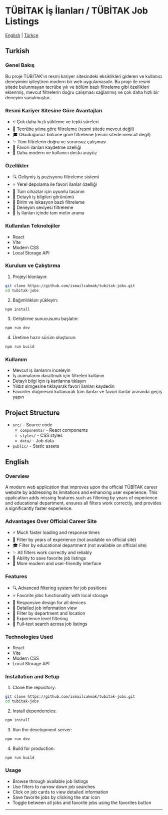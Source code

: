 # TÜBİTAK İş İlanları / TÜBİTAK Job Listings

[English](#english) | [Türkçe](#turkish)

## Turkish

### Genel Bakış
Bu proje TÜBİTAK'ın resmi kariyer sitesindeki eksiklikleri gideren ve kullanıcı deneyimini iyileştiren modern bir web uygulamasıdır. Bu proje ile resmi sitede bulunmayan tecrübe yılı ve bölüm bazlı filtreleme gibi özellikleri eklenmiş, mevcut filtrelerin doğru çalışması sağlanmış ve çok daha hızlı bir deneyim sunulmuştur.

### Resmi Kariyer Sitesine Göre Avantajları
- ⚡ Çok daha hızlı yükleme ve tepki süreleri
- 🎯 Tecrübe yılına göre filtreleme (resmi sitede mevcut değil)
- 🎓 Okuduğunuz bölüme göre filtreleme (resmi sitede mevcut değil)
- ✨ Tüm filtrelerin doğru ve sorunsuz çalışması
- 💾 Favori ilanları kaydetme özelliği
- 📱 Daha modern ve kullanıcı dostu arayüz

### Özellikler
- 🔍 Gelişmiş iş pozisyonu filtreleme sistemi
- ⭐ Yerel depolama ile favori ilanlar özelliği
- 📱 Tüm cihazlar için uyumlu tasarım
- 🎯 Detaylı iş bilgileri görünümü
- 🏢 Birim ve lokasyon bazlı filtreleme
- 💼 Deneyim seviyesi filtreleme
- 🔎 İş ilanları içinde tam metin arama

### Kullanılan Teknolojiler
- React
- Vite
- Modern CSS
- Local Storage API

### Kurulum ve Çalıştırma
1. Projeyi klonlayın:
```bash
git clone https://github.com/ismailcakmak/tubitak-jobs.git
cd tubitak-jobs
```

2. Bağımlılıkları yükleyin:
```bash
npm install
```

3. Geliştirme sunucusunu başlatın:
```bash
npm run dev
```

4. Üretime hazır sürüm oluşturun:
```bash
npm run build
```

### Kullanım
- Mevcut iş ilanlarını inceleyin
- İş aramalarını daraltmak için filtreleri kullanın
- Detaylı bilgi için iş kartlarına tıklayın
- Yıldız simgesine tıklayarak favori ilanları kaydedin
- Favoriler düğmesini kullanarak tüm ilanlar ve favori ilanlar arasında geçiş yapın

## Project Structure

- `src/` - Source code
  - `components/` - React components
  - `styles/` - CSS styles
  - `data/` - Job data
- `public/` - Static assets

## English

### Overview
A modern web application that improves upon the official TÜBİTAK career website by addressing its limitations and enhancing user experience. This application adds missing features such as filtering by years of experience and educational department, ensures all filters work correctly, and provides a significantly faster experience.

### Advantages Over Official Career Site
- ⚡ Much faster loading and response times
- 🎯 Filter by years of experience (not available on official site)
- 🎓 Filter by educational department (not available on official site)
- ✨ All filters work correctly and reliably
- 💾 Ability to save favorite job listings
- 📱 More modern and user-friendly interface

### Features
- 🔍 Advanced filtering system for job positions
- ⭐ Favorite jobs functionality with local storage
- 📱 Responsive design for all devices
- 🎯 Detailed job information view
- 🏢 Filter by department and location
- 💼 Experience level filtering
- 🔎 Full-text search across job listings

### Technologies Used
- React
- Vite
- Modern CSS
- Local Storage API

### Installation and Setup
1. Clone the repository:
```bash
git clone https://github.com/ismailcakmak/tubitak-jobs.git
cd tubitak-jobs
```

2. Install dependencies:
```bash
npm install
```

3. Run the development server:
```bash
npm run dev
```

4. Build for production:
```bash
npm run build
```

### Usage
- Browse through available job listings
- Use filters to narrow down job searches
- Click on job cards to view detailed information
- Save favorite jobs by clicking the star icon
- Toggle between all jobs and favorite jobs using the favorites button

---